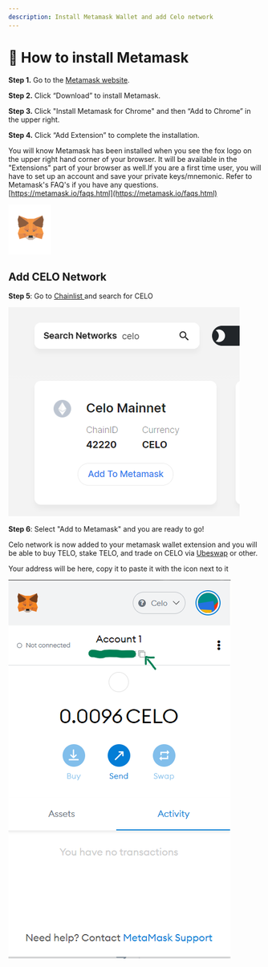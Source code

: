 ```yaml
---
description: Install Metamask Wallet and add Celo network
---
```


# 🦊 How to install Metamask

**Step 1.** Go to the [Metamask website](https://metamask.io).

**Step 2.** Click “Download” to install Metamask.

**Step 3.** Click "Install Metamask for Chrome" and then “Add to Chrome” in the upper right.

**Step 4.** Click “Add Extension” to complete the installation.

You will know Metamask has been installed when you see the fox logo on the upper right hand corner of your browser. It will be available in the "Extensions" part of your browser as well.If you are a first time user, you will have to set up an account and save your private keys/mnemonic. Refer to Metamask's FAQ's if you have any questions. [https://metamask.io/faqs.html](https://metamask.io/faqs.html)

![](<../.gitbook/assets/image (2) (1).png>)

## Add CELO Network

**Step 5**: Go to [Chainlist ](https://chainlist.org)and search for CELO

![](<../.gitbook/assets/image (4) (1) (1).png>)

**Step 6**: Select "Add to Metamask" and you are ready to go!

Celo network is now added to your metamask wallet extension and you will be able to buy TELO, stake TELO, and trade on CELO via [Ubeswap](https://ubeswap.org) or other.

Your address will be here, copy it to paste it with the icon next to it

![](<../.gitbook/assets/image (4) (1).png>)
